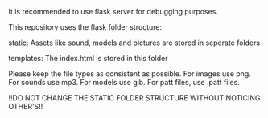 It is recommended to use flask server for debugging purposes.

This repository uses the flask folder structure:

static: Assets like sound, models and pictures are stored in seperate folders

templates: The index.html is stored in this folder

Please keep the file types as consistent as possible. For images use png. For sounds use mp3. For models use glb. For patt files, use .patt files.

!!DO NOT CHANGE THE STATIC FOLDER STRUCTURE WITHOUT NOTICING OTHER'S!!

